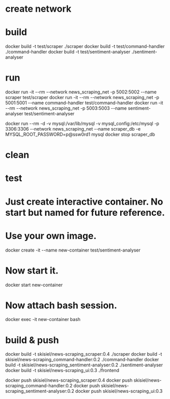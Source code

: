 # create network

# build
docker build -t test/scraper ./scraper
docker build -t test/command-handler ./command-handler
docker build -t test/sentiment-analyser ./sentiment-analyser

# run
docker run -it --rm --network news_scraping_net -p 5002:5002 --name scraper test/scraper
docker run -it --rm --network news_scraping_net -p 5001:5001 --name command-handler test/command-handler
docker run -it --rm --network news_scraping_net -p 5003:5003 --name sentiment-analyser test/sentiment-analyser

docker run --rm -d -v mysql:/var/lib/mysql -v mysql_config:/etc/mysql -p 3306:3306 --network news_scraping_net --name scraper_db -e MYSQL_ROOT_PASSWORD=p@ssw0rd1 mysql
docker stop scraper_db

# clean




# test
# Just create interactive container. No start but named for future reference.
# Use your own image.
docker create -it --name new-container test/sentiment-analyser

# Now start it.
docker start new-container

# Now attach bash session.
docker exec -it new-container bash



# build & push
docker build -t skisiel/news-scraping_scraper:0.4 ./scraper
docker build -t skisiel/news-scraping_command-handler:0.2 ./command-handler
docker build -t skisiel/news-scraping_sentiment-analyser:0.2 ./sentiment-analyser
docker build -t skisiel/news-scraping_ui:0.3 ./frontend

docker push skisiel/news-scraping_scraper:0.4
docker push skisiel/news-scraping_command-handler:0.2
docker push skisiel/news-scraping_sentiment-analyser:0.2
docker push skisiel/news-scraping_ui:0.3